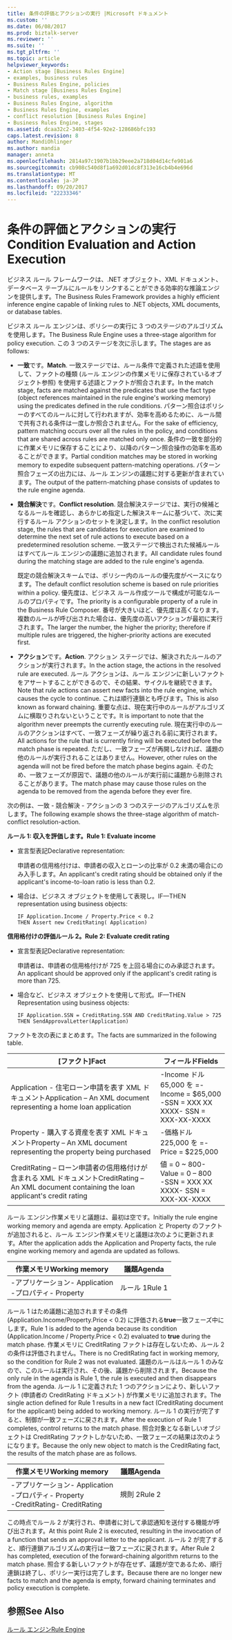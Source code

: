 ```yaml
---
title: 条件の評価とアクションの実行 |Microsoft ドキュメント
ms.custom: ''
ms.date: 06/08/2017
ms.prod: biztalk-server
ms.reviewer: ''
ms.suite: ''
ms.tgt_pltfrm: ''
ms.topic: article
helpviewer_keywords:
- Action stage [Business Rules Engine]
- examples, business rules
- Business Rules Engine, policies
- Match stage [Business Rules Engine]
- business rules, examples
- Business Rules Engine, algorithm
- Business Rules Engine, examples
- conflict resolution [Business Rules Engine]
- Business Rules Engine, stages
ms.assetid: dcaa32c2-3403-4f54-92e2-128686bfc193
caps.latest.revision: 8
author: MandiOhlinger
ms.author: mandia
manager: anneta
ms.openlocfilehash: 2814a97c1907b1bb29eee2a718d04d14cfe901a6
ms.sourcegitcommit: cb908c540d8f1a692d01dc8f313e16cb4b4e696d
ms.translationtype: MT
ms.contentlocale: ja-JP
ms.lasthandoff: 09/20/2017
ms.locfileid: "22233346"
---
```

# <a name="condition-evaluation-and-action-execution"></a><span data-ttu-id="07618-102">条件の評価とアクションの実行</span><span class="sxs-lookup"><span data-stu-id="07618-102">Condition Evaluation and Action Execution</span></span>
<span data-ttu-id="07618-103">ビジネス ルール フレームワークは、.NET オブジェクト、XML ドキュメント、データベース テーブルにルールをリンクすることができる効率的な推論エンジンを提供します。</span><span class="sxs-lookup"><span data-stu-id="07618-103">The Business Rules Framework provides a highly efficient inference engine capable of linking rules to .NET objects, XML documents, or database tables.</span></span>  
  
 <span data-ttu-id="07618-104">ビジネス ルール エンジンは、ポリシーの実行に 3 つのステージのアルゴリズムを使用します。</span><span class="sxs-lookup"><span data-stu-id="07618-104">The Business Rule Engine uses a three-stage algorithm for policy execution.</span></span> <span data-ttu-id="07618-105">この 3 つのステージを次に示します。</span><span class="sxs-lookup"><span data-stu-id="07618-105">The stages are as follows:</span></span>  
  
-   <span data-ttu-id="07618-106">**一致**です。</span><span class="sxs-lookup"><span data-stu-id="07618-106">**Match**.</span></span> <span data-ttu-id="07618-107">一致ステージでは、ルール条件で定義された述語を使用して、ファクトの種類 (ルール エンジンの作業メモリに保存されているオブジェクト参照) を使用する述語とファクトが照合されます。</span><span class="sxs-lookup"><span data-stu-id="07618-107">In the match stage, facts are matched against the predicates that use the fact type (object references maintained in the rule engine's working memory) using the predicates defined in the rule conditions.</span></span> <span data-ttu-id="07618-108">パターン照合はポリシーのすべてのルールに対して行われますが、効率を高めるために、ルール間で共有される条件は一度しか照合されません。</span><span class="sxs-lookup"><span data-stu-id="07618-108">For the sake of efficiency, pattern matching occurs over all the rules in the policy, and conditions that are shared across rules are matched only once.</span></span> <span data-ttu-id="07618-109">条件の一致を部分的に作業メモリに保存することにより、以降のパターン照合操作の効率を高めることができます。</span><span class="sxs-lookup"><span data-stu-id="07618-109">Partial condition matches may be stored in working memory to expedite subsequent pattern-matching operations.</span></span> <span data-ttu-id="07618-110">パターン照合フェーズの出力には、ルール エンジンの議題に対する更新が含まれています。</span><span class="sxs-lookup"><span data-stu-id="07618-110">The output of the pattern-matching phase consists of updates to the rule engine agenda.</span></span>  
  
-   <span data-ttu-id="07618-111">**競合解決**です。</span><span class="sxs-lookup"><span data-stu-id="07618-111">**Conflict resolution**.</span></span> <span data-ttu-id="07618-112">競合解決ステージでは、実行の候補となるルールを確認し、あらかじめ指定した解決スキームに基づいて、次に実行するルール アクションのセットを決定します。</span><span class="sxs-lookup"><span data-stu-id="07618-112">In the conflict resolution stage, the rules that are candidates for execution are examined to determine the next set of rule actions to execute based on a predetermined resolution scheme.</span></span> <span data-ttu-id="07618-113">一致ステージで検出された候補ルールはすべてルール エンジンの議題に追加されます。</span><span class="sxs-lookup"><span data-stu-id="07618-113">All candidate rules found during the matching stage are added to the rule engine's agenda.</span></span>  
  
     <span data-ttu-id="07618-114">既定の競合解決スキームでは、ポリシー内のルールの優先度がベースになります。</span><span class="sxs-lookup"><span data-stu-id="07618-114">The default conflict resolution scheme is based on rule priorities within a policy.</span></span> <span data-ttu-id="07618-115">優先度は、ビジネス ルール作成ツールで構成が可能なルールのプロパティです。</span><span class="sxs-lookup"><span data-stu-id="07618-115">The priority is a configurable property of a rule in the Business Rule Composer.</span></span> <span data-ttu-id="07618-116">番号が大きいほど、優先度は高くなります。複数のルールが呼び出された場合は、優先度の高いアクションが最初に実行されます。</span><span class="sxs-lookup"><span data-stu-id="07618-116">The larger the number, the higher the priority; therefore if multiple rules are triggered, the higher-priority actions are executed first.</span></span>  
  
-   <span data-ttu-id="07618-117">**アクション**です。</span><span class="sxs-lookup"><span data-stu-id="07618-117">**Action**.</span></span> <span data-ttu-id="07618-118">アクション ステージでは、解決されたルールのアクションが実行されます。</span><span class="sxs-lookup"><span data-stu-id="07618-118">In the action stage, the actions in the resolved rule are executed.</span></span> <span data-ttu-id="07618-119">ルール アクションは、ルール エンジンに新しいファクトをアサートすることができるので、その結果、サイクルを継続できます。</span><span class="sxs-lookup"><span data-stu-id="07618-119">Note that rule actions can assert new facts into the rule engine, which causes the cycle to continue.</span></span> <span data-ttu-id="07618-120">これは順行連鎖とも呼びます。</span><span class="sxs-lookup"><span data-stu-id="07618-120">This is also known as forward chaining.</span></span> <span data-ttu-id="07618-121">重要な点は、現在実行中のルールがアルゴリズムに横取りされないということです。</span><span class="sxs-lookup"><span data-stu-id="07618-121">It is important to note that the algorithm never preempts the currently executing rule.</span></span> <span data-ttu-id="07618-122">現在実行中のルールのアクションはすべて、一致フェーズが繰り返される前に実行されます。</span><span class="sxs-lookup"><span data-stu-id="07618-122">All actions for the rule that is currently firing will be executed before the match phase is repeated.</span></span> <span data-ttu-id="07618-123">ただし、一致フェーズが再開しなければ、議題の他のルールが実行されることはありません。</span><span class="sxs-lookup"><span data-stu-id="07618-123">However, other rules on the agenda will not be fired before the match phase begins again.</span></span> <span data-ttu-id="07618-124">そのため、一致フェーズが原因で、議題の他のルールが実行前に議題から削除されることがあります。</span><span class="sxs-lookup"><span data-stu-id="07618-124">The match phase may cause those rules on the agenda to be removed from the agenda before they ever fire.</span></span>  
  
 <span data-ttu-id="07618-125">次の例は、一致 - 競合解決 - アクションの 3 つのステージのアルゴリズムを示します。</span><span class="sxs-lookup"><span data-stu-id="07618-125">The following example shows the three-stage algorithm of match-conflict resolution-action.</span></span>  
  
 <span data-ttu-id="07618-126">**ルール 1: 収入を評価します。**</span><span class="sxs-lookup"><span data-stu-id="07618-126">**Rule 1: Evaluate income**</span></span>  
  
-   <span data-ttu-id="07618-127">宣言型表記</span><span class="sxs-lookup"><span data-stu-id="07618-127">Declarative representation:</span></span>  
  
     <span data-ttu-id="07618-128">申請者の信用格付けは、申請者の収入とローンの比率が 0.2 未満の場合にのみ入手します。</span><span class="sxs-lookup"><span data-stu-id="07618-128">An applicant's credit rating should be obtained only if the applicant's income-to-loan ratio is less than 0.2.</span></span>  
  
-   <span data-ttu-id="07618-129">場合は、ビジネス オブジェクトを使用して表現し。</span><span class="sxs-lookup"><span data-stu-id="07618-129">IF—THEN representation using business objects:</span></span>  
  
    ```  
    IF Application.Income / Property.Price < 0.2    
    THEN Assert new CreditRating( Application)   
    ```  
  
 <span data-ttu-id="07618-130">**信用格付けの評価ルール 2。**</span><span class="sxs-lookup"><span data-stu-id="07618-130">**Rule 2: Evaluate credit rating**</span></span>  
  
-   <span data-ttu-id="07618-131">宣言型表記</span><span class="sxs-lookup"><span data-stu-id="07618-131">Declarative representation:</span></span>  
  
     <span data-ttu-id="07618-132">申請者は、申請者の信用格付けが 725 を上回る場合にのみ承認されます。</span><span class="sxs-lookup"><span data-stu-id="07618-132">An applicant should be approved only if the applicant's credit rating is more than 725.</span></span>  
  
-   <span data-ttu-id="07618-133">場合など、ビジネス オブジェクトを使用して形式。</span><span class="sxs-lookup"><span data-stu-id="07618-133">IF—THEN Representation using business objects:</span></span>  
  
    ```  
    IF Application.SSN = CreditRating.SSN AND CreditRating.Value > 725    
    THEN SendApprovalLetter(Application)    
    ```  
  
 <span data-ttu-id="07618-134">ファクトを次の表にまとめます。</span><span class="sxs-lookup"><span data-stu-id="07618-134">The facts are summarized in the following table.</span></span>  
  
|<span data-ttu-id="07618-135">[ファクト]</span><span class="sxs-lookup"><span data-stu-id="07618-135">Fact</span></span>|<span data-ttu-id="07618-136">フィールド</span><span class="sxs-lookup"><span data-stu-id="07618-136">Fields</span></span>|  
|----------|------------|  
|<span data-ttu-id="07618-137">Application - 住宅ローン申請を表す XML ドキュメント</span><span class="sxs-lookup"><span data-stu-id="07618-137">Application – An XML document representing a home loan application</span></span>|<span data-ttu-id="07618-138">-Income ドル 65,000 を =</span><span class="sxs-lookup"><span data-stu-id="07618-138">-   Income = $65,000</span></span><br /><span data-ttu-id="07618-139">-SSN = XXX XX XXXX</span><span class="sxs-lookup"><span data-stu-id="07618-139">-   SSN = XXX-XX-XXXX</span></span>|  
|<span data-ttu-id="07618-140">Property - 購入する資産を表す XML ドキュメント</span><span class="sxs-lookup"><span data-stu-id="07618-140">Property – An XML document representing the property being purchased</span></span>|<span data-ttu-id="07618-141">-価格ドル 225,000 を =</span><span class="sxs-lookup"><span data-stu-id="07618-141">-   Price = $225,000</span></span>|  
|<span data-ttu-id="07618-142">CreditRating – ローン申請者の信用格付けが含まれる XML ドキュメント</span><span class="sxs-lookup"><span data-stu-id="07618-142">CreditRating – An XML document containing the loan applicant's credit rating</span></span>|<span data-ttu-id="07618-143">値 = 0 ~ 800</span><span class="sxs-lookup"><span data-stu-id="07618-143">-   Value = 0 – 800</span></span><br /><span data-ttu-id="07618-144">-SSN = XXX XX XXXX</span><span class="sxs-lookup"><span data-stu-id="07618-144">-   SSN = XXX-XX-XXXX</span></span>|  
  
 <span data-ttu-id="07618-145">ルール エンジン作業メモリと議題は、最初は空です。</span><span class="sxs-lookup"><span data-stu-id="07618-145">Initially the rule engine working memory and agenda are empty.</span></span> <span data-ttu-id="07618-146">Application と Property のファクトが追加されると、ルール エンジン作業メモリと議題は次のように更新されます。</span><span class="sxs-lookup"><span data-stu-id="07618-146">After the application adds the Application and Property facts, the rule engine working memory and agenda are updated as follows.</span></span>  
  
|<span data-ttu-id="07618-147">作業メモリ</span><span class="sxs-lookup"><span data-stu-id="07618-147">Working memory</span></span>|<span data-ttu-id="07618-148">議題</span><span class="sxs-lookup"><span data-stu-id="07618-148">Agenda</span></span>|  
|--------------------|------------|  
|<span data-ttu-id="07618-149">-アプリケーション</span><span class="sxs-lookup"><span data-stu-id="07618-149">-   Application</span></span><br /><span data-ttu-id="07618-150">-プロパティ</span><span class="sxs-lookup"><span data-stu-id="07618-150">-   Property</span></span>|<span data-ttu-id="07618-151">ルール 1</span><span class="sxs-lookup"><span data-stu-id="07618-151">Rule 1</span></span>|  
  
 <span data-ttu-id="07618-152">ルール 1 はため議題に追加されますその条件 (Application.Income/Property.Price < 0.2) に評価される**true**一致フェーズ中にします。</span><span class="sxs-lookup"><span data-stu-id="07618-152">Rule 1 is added to the agenda because its condition (Application.Income / Property.Price < 0.2) evaluated to **true** during the match phase.</span></span> <span data-ttu-id="07618-153">作業メモリに CreditRating ファクトは存在しないため、ルール 2 の条件は評価されません。</span><span class="sxs-lookup"><span data-stu-id="07618-153">There is no CreditRating fact in working memory, so the condition for Rule 2 was not evaluated.</span></span> <span data-ttu-id="07618-154">議題のルールはルール 1 のみなので、このルールは実行され、その後、議題から削除されます。</span><span class="sxs-lookup"><span data-stu-id="07618-154">Because the only rule in the agenda is Rule 1, the rule is executed and then disappears from the agenda.</span></span> <span data-ttu-id="07618-155">ルール 1 に定義された 1 つのアクションにより、新しいファクト (申請者の CreditRating ドキュメント) が作業メモリに追加されます。</span><span class="sxs-lookup"><span data-stu-id="07618-155">The single action defined for Rule 1 results in a new fact (CreditRating document for the applicant) being added to working memory.</span></span> <span data-ttu-id="07618-156">ルール 1 の実行が完了すると、制御が一致フェーズに戻されます。</span><span class="sxs-lookup"><span data-stu-id="07618-156">After the execution of Rule 1 completes, control returns to the match phase.</span></span> <span data-ttu-id="07618-157">照合対象となる新しいオブジェクトは CreditRating ファクトしかないため、一致フェーズの結果は次のようになります。</span><span class="sxs-lookup"><span data-stu-id="07618-157">Because the only new object to match is the CreditRating fact, the results of the match phase are as follows.</span></span>  
  
|<span data-ttu-id="07618-158">作業メモリ</span><span class="sxs-lookup"><span data-stu-id="07618-158">Working memory</span></span>|<span data-ttu-id="07618-159">議題</span><span class="sxs-lookup"><span data-stu-id="07618-159">Agenda</span></span>|  
|--------------------|------------|  
|<span data-ttu-id="07618-160">-アプリケーション</span><span class="sxs-lookup"><span data-stu-id="07618-160">-   Application</span></span><br /><span data-ttu-id="07618-161">-プロパティ</span><span class="sxs-lookup"><span data-stu-id="07618-161">-   Property</span></span><br /><span data-ttu-id="07618-162">-CreditRating</span><span class="sxs-lookup"><span data-stu-id="07618-162">-   CreditRating</span></span>|<span data-ttu-id="07618-163">規則 2</span><span class="sxs-lookup"><span data-stu-id="07618-163">Rule 2</span></span>|  
  
 <span data-ttu-id="07618-164">この時点でルール 2 が実行され、申請者に対して承認通知を送付する機能が呼び出されます。</span><span class="sxs-lookup"><span data-stu-id="07618-164">At this point Rule 2 is executed, resulting in the invocation of a function that sends an approval letter to the applicant.</span></span> <span data-ttu-id="07618-165">ルール 2 が完了すると、順行連鎖アルゴリズムの実行は一致フェーズに戻されます。</span><span class="sxs-lookup"><span data-stu-id="07618-165">After Rule 2 has completed, execution of the forward-chaining algorithm returns to the match phase.</span></span> <span data-ttu-id="07618-166">照合する新しいファクトが存在せず、議題が空であるため、順行連鎖は終了し、ポリシー実行は完了します。</span><span class="sxs-lookup"><span data-stu-id="07618-166">Because there are no longer new facts to match and the agenda is empty, forward chaining terminates and policy execution is complete.</span></span>  
  
## <a name="see-also"></a><span data-ttu-id="07618-167">参照</span><span class="sxs-lookup"><span data-stu-id="07618-167">See Also</span></span>  
 [<span data-ttu-id="07618-168">ルール エンジン</span><span class="sxs-lookup"><span data-stu-id="07618-168">Rule Engine</span></span>](../core/rule-engine.md)